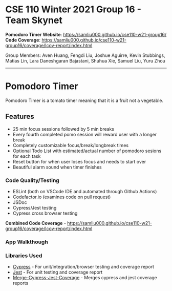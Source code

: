 # CSE 110 Winter 2021 Group 16 - Team Skynet
**Pomodoro Timer Website**: https://samliu000.github.io/cse110-w21-group16/ 
**Code Coverage**: https://samliu000.github.io/cse110-w21-group16/coverage/lcov-report/index.html

Group Members: Aven Huang, Fengdi Liu, Joshue Aguirre, Kevin Stubbings, Matias Lin, Lara Daneshgaran Bajastani, Shuhua Xie, Samuel Liu, Yuru Zhou

---

# Pomodoro Timer
Pomodoro Timer is a tomato timer meaning that it is a fruit not a vegetable. 

## Features
- 25 min focus sessions followed by 5 min breaks
- Every fourth completed pomo session will reward user with a longer break
- Completely customizable focus/break/longbreak times
- Optional Todo List with estimated/actual number of pomodoro sesions for each task
- Reset button for when user loses focus and needs to start over
- Beautiful alarm sound when timer finishes

### Code Quality/Testing
- ESLint (both on VSCode IDE and automated through Github Actions)
- Codefactor.io (examines code on pull request)
- JSDoc
- Cypress/Jest testing
- Cypress cross browser testing

**Combined Code Coverage** - https://samliu000.github.io/cse110-w21-group16/coverage/lcov-report/index.html

### App Walkthough

### Libraries Used

- [Cypress](https://github.com/codepath/CPAsyncHttpClient) - For unit/integration/browser testing and coverage report
- [Jest](https://github.com/bumptech/glide) - For unit testing and coverage report
- [Merge-Cypress-Jest-Coverage](https://www.npmjs.com/package/merge-cypress-jest-coverage) - Merges cypress and jest coverage reports
